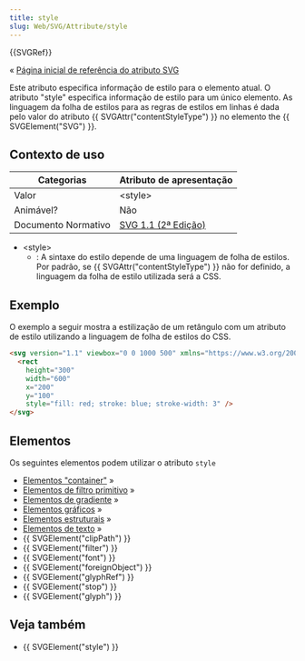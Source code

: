 ```yaml
---
title: style
slug: Web/SVG/Attribute/style
---
```


{{SVGRef}}

« [Página inicial de referência do atributo SVG](/pt-BR/SVG/Attribute)

Este atributo especifica informação de estilo para o elemento atual. O atributo "style" especifica informação de estilo para um único elemento. As linguagem da folha de estilos para as regras de estilos em linhas é dada pelo valor do atributo {{ SVGAttr("contentStyleType") }} no elemento the {{ SVGElement("SVG") }}.

## Contexto de uso

| Categorias          | Atributo de apresentação                                                     |
| ------------------- | ---------------------------------------------------------------------------- |
| Valor               | \<style>                                                                     |
| Animável?           | Não                                                                          |
| Documento Normativo | [SVG 1.1 (2ª Edição)](https://www.w3.org/TR/SVG/styling.html#StyleAttribute) |

- \<style>
  - : A sintaxe do estilo depende de uma linguagem de folha de estilos. Por padrão, se {{ SVGAttr("contentStyleType") }} não for definido, a linguagem da folha de estilo utilizada será a CSS.

## Exemplo

O exemplo a seguir mostra a estilização de um retângulo com um atributo de estilo utilizando a linguagem de folha de estilos do CSS.

```html
<svg version="1.1" viewbox="0 0 1000 500" xmlns="https://www.w3.org/2000/svg">
  <rect
    height="300"
    width="600"
    x="200"
    y="100"
    style="fill: red; stroke: blue; stroke-width: 3" />
</svg>
```

## Elementos

Os seguintes elementos podem utilizar o atributo `style`

- [Elementos "container"](/pt-BR/SVG/Element#Container) »
- [Elementos de filtro primitivo](/pt-BR/SVG/Element#FilterPrimitive) »
- [Elementos de gradiente](/pt-BR/SVG/Element#Gradient) »
- [Elementos gráficos](/pt-BR/SVG/Element#Graphics) »
- [Elementos estruturais](/pt-BR/SVG/Element#Structural) »
- [Elementos de texto](/pt-BR/SVG/Element#TextContent) »
- {{ SVGElement("clipPath") }}
- {{ SVGElement("filter") }}
- {{ SVGElement("font") }}
- {{ SVGElement("foreignObject") }}
- {{ SVGElement("glyphRef") }}
- {{ SVGElement("stop") }}
- {{ SVGElement("glyph") }}

## Veja também

- {{ SVGElement("style") }}
